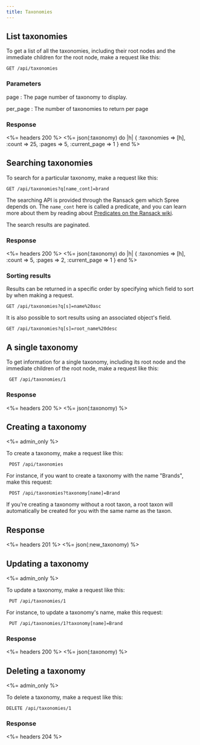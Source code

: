 ```yaml
---
title: Taxonomies
---
```


## List taxonomies

To get a list of all the taxonomies, including their root nodes and the
immediate children for the root node, make a request like this:

    GET /api/taxonomies

### Parameters

page
: The page number of taxonomy to display.

per_page
: The number of taxonomies to return per page

### Response

<%= headers 200 %>
<%= json(:taxonomy) do |h|
{ :taxonomies => [h],
  :count => 25,
  :pages => 5,
  :current_page => 1 }
end %>

## Searching taxonomies

To search for a particular taxonomy, make a request like this:

    GET /api/taxonomies?q[name_cont]=brand

The searching API is provided through the Ransack gem which Spree depends on. The `name_cont` here is called a predicate, and you can learn more about them by reading about [Predicates on the Ransack wiki](https://github.com/ernie/ransack/wiki/Basic-Searching).

The search results are paginated.

### Response

<%= headers 200 %>
<%= json(:taxonomy) do |h|
 { :taxonomies => [h],
   :count => 5,
   :pages => 2,
   :current_page => 1 }
end %>

### Sorting results

Results can be returned in a specific order by specifying which field to sort by when making a request.

    GET /api/taxonomies?q[s]=name%20asc

It is also possible to sort results using an associated object's field.

    GET /api/taxonomies?q[s]=root_name%20desc

## A single taxonomy

To get information for a single taxonomy, including its root node and the immediate children of the root node, make a request like this:

     GET /api/taxonomies/1

### Response

<%= headers 200 %>
<%= json(:taxonomy) %>

## Creating a taxonomy

<%= admin_only %>

To create a taxonomy, make a request like this:

     POST /api/taxonomies

For instance, if you want to create a taxonomy with the name \"Brands\", make
this request:

     POST /api/taxonomies?taxonomy[name]=Brand

If you\'re creating a taxonomy without a root taxon, a root taxon will automatically be
created for you with the same name as the taxon.

## Response

<%= headers 201 %>
<%= json(:new_taxonomy) %>

## Updating a taxonomy

<%= admin_only %>

To update a taxonomy, make a request like this:

     PUT /api/taxonomies/1

For instance, to update a taxonomy\'s name, make this request:

     PUT /api/taxonomies/1?taxonomy[name]=Brand

### Response

<%= headers 200 %>
<%= json(:taxonomy) %>

## Deleting a taxonomy

<%= admin_only %>

To delete a taxonomy, make a request like this:

    DELETE /api/taxonomies/1

### Response

<%= headers 204 %>

